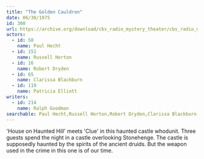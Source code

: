 ```yaml
---
title: "The Golden Cauldron"
date: 06/30/1975
id: 300
url: https://archive.org/download/cbs_radio_mystery_theater/cbs_radio_mystery_theater-0251-0300.zip/cbs_radio_mystery_theater-0251-0300%2Fcbsrmt_0300_the_golden_cauldron.mp3
actors:  
  - id: 58
    name: Paul Hecht  
  - id: 151
    name: Russell Horton  
  - id: 16
    name: Robert Dryden  
  - id: 65
    name: Clarissa Blackburn  
  - id: 119
    name: Patricia Elliott
writers:  
  - id: 214
    name: Ralph Goodman
searchable: Paul Hecht,Russell Horton,Robert Dryden,Clarissa Blackburn,Patricia Elliott Ralph Goodman
---
```

'House on Haunted Hill' meets 'Clue' in this haunted castle whodunit. Three guests spend the night in a castle overlooking Stonehenge. The castle is supposedly haunted by the spirits of the ancient druids. But the weapon used in the crime in this one is of our time.